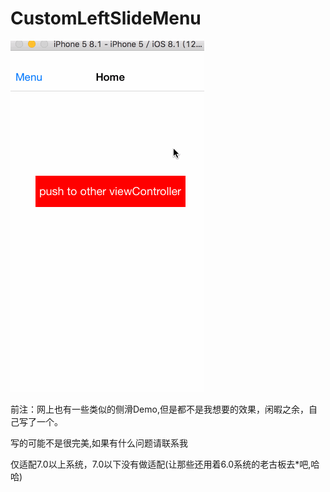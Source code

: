 # CustomLeftSlideMenu

![gifImage](https://github.com/fengyang0329/CustomLeftSlideMenu/raw/master/leftMenuExhibition.gif)

前注：网上也有一些类似的侧滑Demo,但是都不是我想要的效果，闲暇之余，自己写了一个。


写的可能不是很完美,如果有什么问题请联系我

仅适配7.0以上系统，7.0以下没有做适配(让那些还用着6.0系统的老古板去*吧,哈哈)